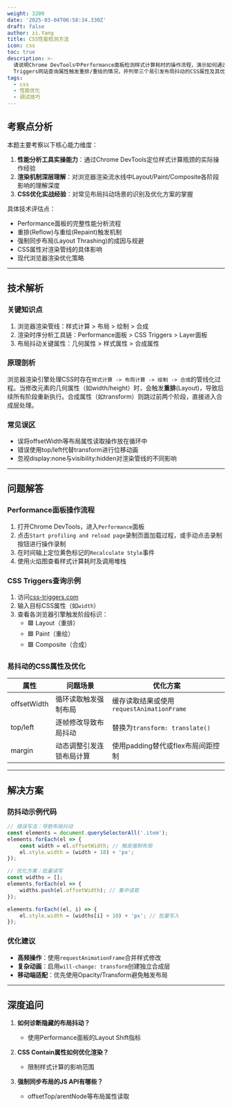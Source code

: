 ```yaml
---
weight: 3200
date: '2025-03-04T06:58:34.330Z'
draft: false
author: zi.Yang
title: CSS性能检测方法
icon: css
toc: true
description: >-
  请说明Chrome DevTools中Performance面板检测样式计算耗时的操作流程，演示如何通过CSS
  Triggers网站查询属性触发重排/重绘的情况，并列举三个易引发布局抖动的CSS属性及其优化方案。
tags:
  - css
  - 性能优化
  - 调试技巧
---
```


## 考察点分析

本题主要考察以下核心能力维度：

1. **性能分析工具实操能力**：通过Chrome DevTools定位样式计算瓶颈的实际操作经验
2. **渲染机制深层理解**：对浏览器渲染流水线中Layout/Paint/Composite各阶段影响的理解深度
3. **CSS优化实战经验**：对常见布局抖动场景的识别及优化方案的掌握

具体技术评估点：

- Performance面板的完整性能分析流程
- 重排(Reflow)与重绘(Repaint)触发机制
- 强制同步布局(Layout Thrashing)的成因与规避
- CSS属性对渲染管线的具体影响
- 现代浏览器渲染优化策略

---

## 技术解析

### 关键知识点

1. 浏览器渲染管线：样式计算 > 布局 > 绘制 > 合成
2. 渲染时序分析工具链：Performance面板 > CSS Triggers > Layer面板
3. 布局抖动关键属性：几何属性 > 样式属性 > 合成属性

### 原理剖析

浏览器渲染引擎处理CSS时存在`样式计算 -> 布局计算 -> 绘制 -> 合成`的管线化过程。当修改元素的几何属性（如width/height）时，会触发**重排**(Layout)，导致后续所有阶段重新执行。合成属性（如transform）则跳过前两个阶段，直接进入合成层处理。

### 常见误区

- 误将offsetWidth等布局属性读取操作放在循环中
- 错误使用top/left代替transform进行位移动画
- 忽视display:none与visibility:hidden对渲染管线的不同影响

---

## 问题解答

### Performance面板操作流程

1. 打开Chrome DevTools，进入`Performance`面板
2. 点击`Start profiling and reload page`录制页面加载过程，或手动点击录制按钮进行操作录制
3. 在时间轴上定位黄色标记的`Recalculate Style`事件
4. 使用火焰图查看样式计算耗时及调用堆栈

### CSS Triggers查询示例

1. 访问[css-triggers.com](https://csstriggers.com/)
2. 输入目标CSS属性（如`width`）
3. 查看各浏览器引擎触发阶段标识：
   - 🟩 Layout（重排）
   - 🟦 Paint（重绘）
   - 🟪 Composite（合成）

### 易抖动的CSS属性及优化

| 属性        | 问题场景                          | 优化方案                          |
|-------------|---------------------------------|---------------------------------|
| offsetWidth | 循环读取触发强制布局              | 缓存读取结果或使用`requestAnimationFrame` |
| top/left    | 逐帧修改导致布局抖动              | 替换为`transform: translate()`   |
| margin      | 动态调整引发连锁布局计算          | 使用padding替代或flex布局间距控制 |

---

## 解决方案

### 防抖动示例代码

```javascript
// 错误写法：导致布局抖动
const elements = document.querySelectorAll('.item');
elements.forEach(el => {
    const width = el.offsetWidth; // 触发强制布局
    el.style.width = (width + 10) + 'px';
});

// 优化方案：批量读写
const widths = [];
elements.forEach(el => {
    widths.push(el.offsetWidth); // 集中读取
});

elements.forEach((el, i) => {
    el.style.width = (widths[i] + 10) + 'px'; // 批量写入
});
```

### 优化建议

- **高频操作**：使用`requestAnimationFrame`合并样式修改
- **复杂动画**：启用`will-change: transform`创建独立合成层
- **移动端适配**：优先使用Opacity/Transform避免触发布局

---

## 深度追问

1. **如何诊断隐藏的布局抖动？**
   - 使用Performance面板的Layout Shift指标

2. **CSS Contain属性如何优化渲染？**
   - 限制样式计算的影响范围

3. **强制同步布局的JS API有哪些？**
   - offsetTop/arentNode等布局属性读取
